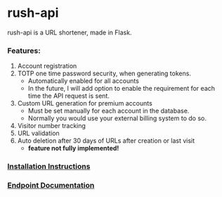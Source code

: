 # rush-api
rush-api is a URL shortener, made in Flask.  

### Features:
1. Account registration
2. TOTP one time password security, when generating tokens. 
    + Automatically enabled for all accounts
    + In the future, I will add option to enable the requirement for each time the API request is sent.
3. Custom URL generation for premium accounts 
    + Must be set manually for each account in the database.
    + Normally you would use your external billing system to do so.
4. Visitor number tracking
5. URL validation
6. Auto deletion after 30 days of URLs after creation or last visit 
    + **feature not fully implemented!**

### [Installation Instructions](https://github.com/Kyuunex/rush-api/blob/main/installation.md)
### [Endpoint Documentation](https://github.com/Kyuunex/rush-api/blob/main/documentation.md)
